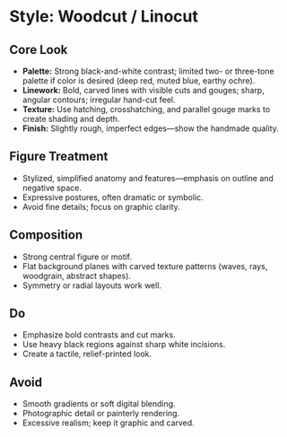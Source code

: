 # Style: Woodcut / Linocut

## Core Look
- **Palette:** Strong black-and-white contrast; limited two- or three-tone palette if color is desired (deep red, muted blue, earthy ochre).
- **Linework:** Bold, carved lines with visible cuts and gouges; sharp, angular contours; irregular hand-cut feel.
- **Texture:** Use hatching, crosshatching, and parallel gouge marks to create shading and depth.
- **Finish:** Slightly rough, imperfect edges—show the handmade quality.

## Figure Treatment
- Stylized, simplified anatomy and features—emphasis on outline and negative space.
- Expressive postures, often dramatic or symbolic.
- Avoid fine details; focus on graphic clarity.

## Composition
- Strong central figure or motif.
- Flat background planes with carved texture patterns (waves, rays, woodgrain, abstract shapes).
- Symmetry or radial layouts work well.

## Do
- Emphasize bold contrasts and cut marks.
- Use heavy black regions against sharp white incisions.
- Create a tactile, relief-printed look.

## Avoid
- Smooth gradients or soft digital blending.
- Photographic detail or painterly rendering.
- Excessive realism; keep it graphic and carved.
